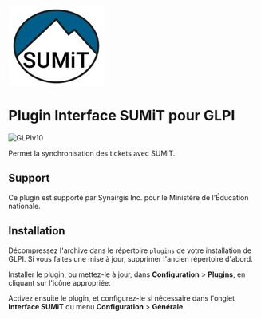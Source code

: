 ![logo sumit](interfacesumit.jpg)

# Plugin Interface SUMiT pour GLPI

![GLPIv10](https://img.shields.io/badge/GLPI-v10.0-blue)

Permet la synchronisation des tickets avec SUMiT.

## Support

Ce plugin est supporté par Synairgis Inc. pour le Ministère de l'Éducation nationale.

## Installation

Décompressez l'archive dans le répertoire `plugins` de votre installation de GLPI. Si vous faites une mise à jour, supprimer l'ancien répertoire d'abord.

Installer le plugin, ou mettez-le à jour, dans **Configuration** > **Plugins**, en cliquant sur l'icône appropriée.

Activez ensuite le plugin, et configurez-le si nécessaire dans l'onglet **Interface SUMiT** du menu **Configuration** > **Générale**.
